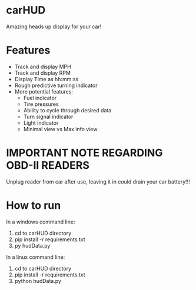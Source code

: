 # carHUD
Amazing heads up display for your car!

# Features
- Track and display MPH
- Track and display RPM
- Display Time as hh:mm:ss
- Rough predictive turning indicator
- More potential features:
  - Fuel indicator
  - Tire pressures
  - Ability to cycle through desired data
  - Turn signal indicator
  - Light indicator
  - Minimal view vs Max info view
  
# IMPORTANT NOTE REGARDING OBD-II READERS
Unplug reader from car after use, leaving it in could drain your car battery!!!

# How to run
In a windows command line:
1. cd to carHUD directory
2. pip install -r requirements.txt
3. py hudData.py

In a linux command line:
1. cd to carHUD directory
2. pip install -r requirements.txt
3. python hudData.py
